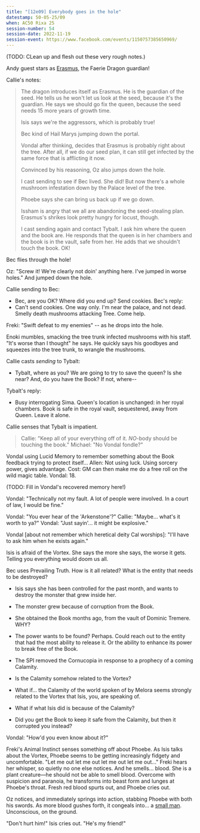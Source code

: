 ```yaml
---
title: "[12e09] Everybody goes in the hole"
datestamp: 50-05-25/09
when: AC50 Rixa 25
session-number: 54
session-date: 2022-11-19
session-event: https://www.facebook.com/events/1150757385650969/
---
```


(TODO: CLean up and flesh out these very rough notes.)

Andy guest stars as [Erasmus](..dossiers/erasmus), the Faerie Dragon guardian!

Callie's notes:

> The dragon introduces itself as Erasmus. He is the guardian of the seed. He tells us he won't let us look at the seed, because it's the guardian. He says we should go fix the queen, because the seed needs 15 more years of growth time.
> 
> Isis says we're the aggressors, which is probably true!
> 
> Bec kind of Hail Marys jumping down the portal.
> 
> Vondal after thinking, decides that Erasmus is probably right about the tree. After all, if we do our seed plan, it can still get infected by the same force that is afflicting it now.
> 
> Convinced by his reasoning, Oz also jumps down the hole.
> 
> I cast sending to see if Bec lived. She did! But now there's a whole mushroom infestation down by the Palace level of the tree.
> 
> Phoebe says she can bring us back up if we go down. 
> 
> Issham is angry that we all are abandoning the seed-stealing plan. Erasmus's shrikes look pretty hungry for locust, though.
> 
> I cast sending again and contact Tybalt. I ask him where the queen and the book are. He responds that the queen is in her chambers and the book is in the vault, safe from her. He adds that we shouldn't touch the book. OK!

Bec flies through the hole!

Oz: "Screw it! We're clearly not doin' anything here. I've jumped in worse holes." And jumped down the hole.

Callie sending to Bec:
* Bec, are you OK? Where did you end up? Send cookies.
Bec's reply:
* Can't send cookies. One way only. I'm near the palace, and not dead. Smelly death mushrooms attacking Tree. Come help.

Freki: "Swift defeat to my enemies" -- as he drops into the hole.

Enoki mumbles, smacking the tree trunk infected mushrooms with his staff. "It's worse than I thought" he says. He quickly says his goodbyes and squeezes into the tree trunk, to wrangle the mushrooms.

Callie casts *sending* to Tybalt:
* Tybalt, where as you? We are going to try to save the queen? Is she near? And, do you have the Book? If not, where--

Tybalt's reply:
* Busy interrogating Sima. Queen's location is unchanged: in her royal chambers. Book is safe in the royal vault, sequestered, away from Queen. Leave it alone.

Callie senses that Tybalt is impatient.

> Callie: "Keep all of your everything off of it. *NO*-body should be touching the book."
> Michael: "No Vondal fondle?"

Vondal using Lucid Memory to remember something about the Book feedback trying to protect itself...
Allen: Not using luck. Using sorcery power, gives advantage. Cost: GM can then make me do a free roll on the wild magic table.
Vondal: 18.

(TODO: Fill in Vondal's recovered memory here!)

Vondal: "Technically not my fault. A lot of people were involved. In a court of law, I would be fine."


Vondal: "You ever hear of the 'Arkenstone'?"
Callie: "Maybe... what's it worth to ya?"
Vondal: "Just sayin'... it might be explosive."

Vondal [about not remember which heretical deity Cal worships]: "I'll have to ask him when he exists again."


Isis is afraid of the Vortex. She says the more she says, the worse it gets. Telling you everything would doom us all.

Bec uses Prevailing Truth. How is it all related? What is the entity that needs to be destroyed?

- Isis says she has been controlled for the past month, and wants to destroy the monster that grew inside her.
- The monster grew because of corruption from the Book.
- She obtained the Book months ago, from the vault of Dominic Tremere. WHY?
- The power wants to be found? Perhaps. Could reach out to the entity that had the most ability to release it. Or the ability to enhance its power to break free of the Book.
- The SPI removed the Cornucopia in response to a prophecy of a coming Calamity.
- Is the Calamity somehow related to the Vortex?
- What if... the Calamity of the world spoken of by Melora seems strongly related to the Vortex that Isis, you, are speaking of.
- What if what Isis did is because of the Calamity?

- Did you get the Book to keep it safe from the Calamity, but then it corrupted you instead?

Vondal: "How'd you even know about it?"

Freki's Animal Instinct senses something off about Phoebe. As Isis talks about the Vortex, Phoebe seems to be getting increasingly fidgety and uncomfortable. "Let me out let me out let me out let me out..." Freki hears her whisper, so quietly no one else notices. And he smells... blood. She is a plant creature&mdash;he should not be able to smell blood. Overcome with suspicion and paranoia, he transforms into beast form and lunges at Phoebe's throat. Fresh red blood spurts out, and Phoebe cries out.

Oz notices, and immediately springs into action, stabbing Phoebe with both his swords. As more blood gushes forth, it congeals into... a [small man](../dossiers/peregrine-shackleton). Unconscious, on the ground.

"Don't hurt him!" Isis cries out. "He's my friend!"
